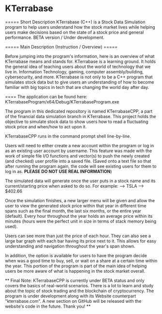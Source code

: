 # KTerrabase

===== Short Description
KTerrabase (C++) is a Stock Data Simulation program to help users understand how the stock market lives while helping users make decisions based on the state of a stock price and general performance. BETA version / Under development. 

===== Main Description (Instruction / Overview) =====

Before jumping into the program's information, here is an overview of what KTerrabase means and stands for. 
KTerrabase is a learning ground. It holds the general idea of teaching users about the world of technology that we live in. Information Technology, gaming, computer assembly/building, cybersecurity, and more. KTerrabase is not only to be a C++ program that simulates stock data but to give users an understanding of how to become familiar with big topics in tech that are changing the world day after day. 

==== The application can be found here: KTerrabaseProgram/x64/Debug/KTerrabaseProgram.exe

The program in this dedicated repository is named KTerrabaseCPP, a part of the financial data simulation branch in KTerrabase. This project holds the objective to simulate stock data to show users how to read a fluctuating stock price and when/how to act upon it. 

KTerrabaseCPP runs in the command prompt shell line-by-line.

Users will need to either create a new account within the program or log in as an existing user account by username. 
This feature was made with the work of simple file I/O functions and vector(s) to push the newly created (and checked) user profile into a saved file.
(Saved onto a text file so that after running the program again, the code will see existing users for them to log in as. **PLEASE DO NOT USE REAL INFORMATION**)

The simulated data will generate once the user puts in a stock name and its current/starting price when asked to do so.
For example:
--> TSLA
--> $402.66

Once the simulation finishes, a new larger menu will be given and allow the user to view the generated stock price within that year in different time spans such as the final month, the last six months, or the entire year (default). 
Every hour throughout the year holds an average price within its minutes (hours were the perfect unit in size in terms of stack memory being used). 

Users can see more than just the price of each hour. They can also see a large bar graph with each bar having its price next to it. This allows for easy understanding and navigation throughout the year's span shown. 

In addition, the option is available for users to have the program decide when was a good time to buy, sell, or wait on a share at a certain time within the year. This portion of the program is part of the main idea of helping users be more aware of what is happening in the stock market overall. 

** Final Note: KTerrabaseCPP is currently under BETA status and only covers the basics of real-world scenarios. There is a lot to learn and study about the topic of stock trading and the blockchain of cryptocurrency. The program is under development along with its Website counterpart "kterrabase.com". A new section on GitHub will be released with the website's code in the future. Thank you! **
